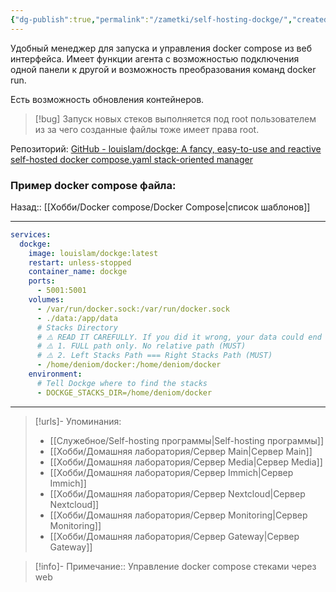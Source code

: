 ```yaml
---
{"dg-publish":true,"permalink":"/zametki/self-hosting-dockge/","created":"2024-09-08 02:23","updated":"2024-10-01T20:08:31+03:00"}
---
```


Удобный менеджер для запуска и управления docker compose из веб интерфейса. Имеет функции агента с возможностью подключения одной панели к другой и возможность преобразования команд docker run.

Есть возможность обновления контейнеров.

> [!bug]
> Запуск новых стеков выполняется под root пользователем из за чего созданные файлы тоже имеет права root.

Репозиторий: [GitHub - louislam/dockge: A fancy, easy-to-use and reactive self-hosted docker compose.yaml stack-oriented manager](https://github.com/louislam/dockge)

### Пример docker compose файла:

<div class="transclusion internal-embed is-loaded"><div class="markdown-embed">




Назад:: [[Хобби/Docker compose/Docker Compose\|список шаблонов]]

---
```yaml
services:
  dockge:
    image: louislam/dockge:latest
    restart: unless-stopped
    container_name: dockge
    ports:
      - 5001:5001
    volumes:
      - /var/run/docker.sock:/var/run/docker.sock
      - ./data:/app/data
      # Stacks Directory
      # ⚠️ READ IT CAREFULLY. If you did it wrong, your data could end up writing into a WRONG PATH.
      # ⚠️ 1. FULL path only. No relative path (MUST)
      # ⚠️ 2. Left Stacks Path === Right Stacks Path (MUST)
      - /home/deniom/docker:/home/deniom/docker
    environment:
      # Tell Dockge where to find the stacks
      - DOCKGE_STACKS_DIR=/home/deniom/docker
```



</div></div>


---
> [!urls]- Упоминания:
> - [[Служебное/Self-hosting программы\|Self-hosting программы]]
> - [[Хобби/Домашняя лаборатория/Сервер Main\|Сервер Main]]
> - [[Хобби/Домашняя лаборатория/Сервер Media\|Сервер Media]]
> - [[Хобби/Домашняя лаборатория/Сервер Immich\|Сервер Immich]]
> - [[Хобби/Домашняя лаборатория/Сервер Nextcloud\|Сервер Nextcloud]]
> - [[Хобби/Домашняя лаборатория/Сервер Monitoring\|Сервер Monitoring]]
> - [[Хобби/Домашняя лаборатория/Сервер Gateway\|Сервер Gateway]]

> [!info]-
> Примечание:: Управление docker compose стеками через web
